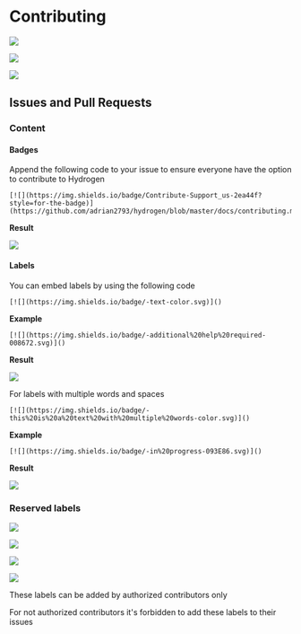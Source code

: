 # Contributing

[![](https://img.shields.io/static/v1?label=adrian2793&message=hydrogen&color=blue&logo=github)](https://github.com/adrian2793/hydrogen)

[![](https://img.shields.io/github/release/adrian2793/hydrogen?include_prereleases=&sort=semver&color=blue)](https://github.com/adrian2793/hydrogen)

[![](https://img.shields.io/github/issues/adrian2793/hydrogen)](https://github.com/adrian2793/hydrogen/issues)

## Issues and Pull Requests

### Content

#### Badges

Append the following code to your issue to ensure everyone have the option to contribute to Hydrogen

```
[![](https://img.shields.io/badge/Contribute-Support_us-2ea44f?style=for-the-badge)](https://github.com/adrian2793/hydrogen/blob/master/docs/contributing.md)
```

**Result**

[![](https://img.shields.io/badge/Contribute-Support_us-2ea44f?style=for-the-badge)](https://github.com/adrian2793/hydrogen/blob/master/docs/contributing.md)

#### Labels

You can embed labels by using the following code

```
[![](https://img.shields.io/badge/-text-color.svg)]()
```

**Example**

```
[![](https://img.shields.io/badge/-additional%20help%20required-008672.svg)]()
```

**Result**

[![](https://img.shields.io/badge/-text-color.svg)]()

For labels with multiple words and spaces

```
[![](https://img.shields.io/badge/-this%20is%20a%20text%20with%20multiple%20words-color.svg)]()
```

**Example**

```
[![](https://img.shields.io/badge/-in%20progress-093E86.svg)]()
```

**Result**

[![](https://img.shields.io/badge/-in%20progress-093E86.svg)]()

### Reserved labels

[![](https://img.shields.io/badge/-additional%20help%20required-008672.svg)]()

[![](https://img.shields.io/badge/-further%20information%20requested-00E5A0.svg)]()

[![](https://img.shields.io/badge/-in%20progress-093E86.svg)]()

[![](https://img.shields.io/badge/-todo-EECDD1.svg)]()

These labels can be added by authorized contributors only

For not authorized contributors it's forbidden to add these labels to their issues
